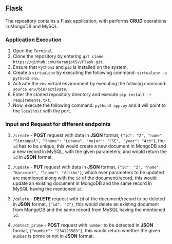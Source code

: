 ## Flask

The repository contains a Flask application, with performs **CRUD** operations in MongoDB and MySQL.

### Application Execution

  1. Open the `Terminal`.
  2. Clone the repository by entering `git clone https://github.com/KaranjotSV/Flask.git`.
  3. Ensure that `Python3` and `pip` is installed on the system.
  4. Create a `virtualenv` by executing the following command: `virtualenv -p python3 env`.
  5. Activate the `env` virtual environment by executing the follwing command: `source env/bin/activate`.
  6. Enter the cloned repository directory and execute `pip install -r requirements.txt`.
  7. Now, execute the following command: `python3 app.py` and it will point to the `localhost` with the port.

### Input and Request for different endpoints

  1. `/create` - **POST** request with data in **JSON** format, `{"id": "2", "name": "Simranpal", "lname": "Lubana", "major": "CSE", "year": "4th"}`, the `id` has to be unique, this would create a new document in MongoDB and a new record in MySQL, with the given parameters, and would return the `id` in **JSON** format.
  
  2. `/update` - **PUT** request with data in **JSON** format, `{"id": "2", "name": "Karanjot", "lname": "Vilkhu"}`, which ever parameters to be updated are mentioned along with the `id` of the document/record, this would update an existing document in MongoDB and the same record in MySQL having the mentioned `id`.
  
  3. `/delete` - **DELETE** request with `id` of the document/record to be deleted in **JSON** format, `{"id": "2"}`, this would delete an existing document from MongoDB and the same record from MySQL having the mentioned `id`.
  
  4. `/detect_prime` - **POST** request with `number` to be detected in **JSON** format, `{"number": "234123563"}`, this would return whether the given `number` is prime or not in **JSON** format.
  
